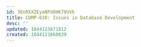 ```yaml
---
id: 3EnRXXZEyaNPd8HK70UVk
title: COMP-630: Issues in Database Development
desc: ''
updated: 1644123871812
created: 1644123860039
---
```


